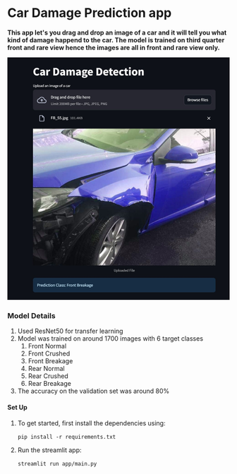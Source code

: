 # Car Damage Prediction app
**This app let's you drag and drop an image of a car and it will tell you what kind of damage happend to the car. 
The model is trained on third quarter front and rare view hence the images are all in front and rare view only.**

![app](./app_screenshot.jpg)

### Model Details
1. Used ResNet50 for transfer learning 
2. Model was trained on around 1700 images with 6 target classes
   1. Front Normal
   1. Front Crushed
   1. Front Breakage
   1. Rear Normal
   1. Rear Crushed
   1. Rear Breakage
3. The accuracy on the validation set was around 80%

#### Set Up

1. To get started, first install the dependencies using:
    ``` commandline
    pip install -r requirements.txt
    
    ```
2. Run the streamlit app:
    ``` commandline
    streamlit run app/main.py
    
    ```


